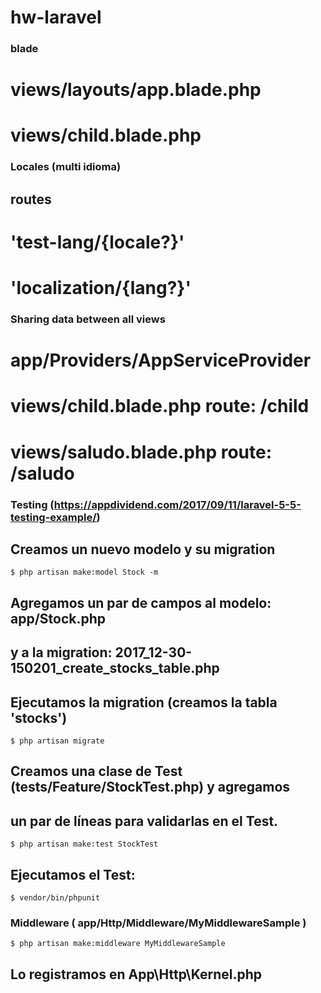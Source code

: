 # hw-laravel

### blade
  # views/layouts/app.blade.php
  # views/child.blade.php

### Locales (multi idioma)
 ## routes
  # 'test-lang/{locale?}'
  # 'localization/{lang?}'

### Sharing data between all views
  # app/Providers/AppServiceProvider
  # views/child.blade.php     route: /child
  # views/saludo.blade.php    route: /saludo

### Testing (https://appdividend.com/2017/09/11/laravel-5-5-testing-example/)
 ## Creamos un nuevo modelo y su migration
    $ php artisan make:model Stock -m

 ## Agregamos un par de campos al modelo: app/Stock.php
 ## y a la migration: 2017_12-30-150201_create_stocks_table.php
 ## Ejecutamos la migration (creamos la tabla 'stocks')
    $ php artisan migrate

 ## Creamos una clase de Test (tests/Feature/StockTest.php) y agregamos
 ## un par de líneas para validarlas en el Test.
    $ php artisan make:test StockTest

 ## Ejecutamos el Test:
    $ vendor/bin/phpunit

### Middleware ( app/Http/Middleware/MyMiddlewareSample )
    $ php artisan make:middleware MyMiddlewareSample
    
 ## Lo registramos en App\Http\Kernel.php



